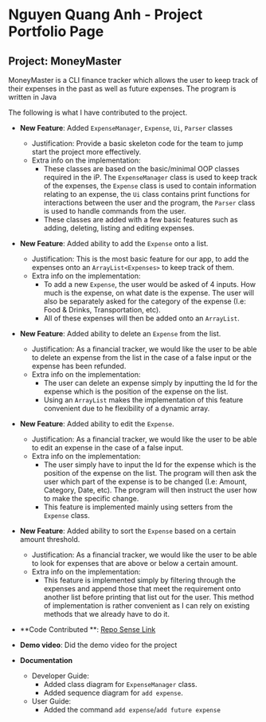 # Nguyen Quang Anh - Project Portfolio Page

## Project: MoneyMaster

MoneyMaster is a CLI finance tracker which allows the user to keep track of their expenses in the past as well as future
expenses. The program is written in Java

The following is what I have contributed to the project.

* **New Feature**: Added `ExpenseManager`, `Expense`, `Ui`, `Parser` classes
    * Justification: Provide a basic skeleton code for the team to jump start the project more effectively.
    * Extra info on the implementation:
        * These classes are based on the basic/minimal OOP classes required in the iP. The `ExpenseManager` class is
          used to keep track of the expenses, the `Expense` class is used to contain information relating to an expense,
          the `Ui` class contains print functions for interactions between the user and the program, the `Parser` class
          is used to handle commands from the user.
        * These classes are added with a few basic features such as adding, deleting, listing and editing expenses.
* **New Feature**: Added ability to add the `Expense` onto a list.
    * Justification: This is the most basic feature for our app, to add the expenses onto an `ArrayList<Expenses>` to
      keep track of them.
    * Extra info on the implementation:
        * To add a new `Expense`, the user would be asked of 4 inputs. How much is the expense, on what date is the
          expense. The user will also be separately asked for the category of the expense (I.e: Food & Drinks,
          Transportation, etc).
        * All of these expenses will then be added onto an `ArrayList`.
* **New Feature**: Added ability to delete an `Expense` from the list.
    * Justification: As a financial tracker, we would like the user to be able to delete an expense from the list in the
      case of a false input or the expense has been refunded.
    * Extra info on the implementation:
        * The user can delete an expense simply by inputting the Id for the expense which is the position of the expense
          on the list.
        * Using an `ArrayList` makes the implementation of this feature convenient due to he flexibility of a dynamic
          array.
* **New Feature**: Added ability to edit the `Expense`.
    * Justification: As a financial tracker, we would like the user to be able to edit an expense in the case of a false
      input.
    * Extra info on the implementation:
        * The user simply have to input the Id for the expense which is the position of the expense on the list. The
          program will then ask the user which part of the expense is to be changed (I.e: Amount, Category, Date, etc).
          The program will then instruct the user how to make the specific change.
        * This feature is implemented mainly using setters from the `Expense` class.
* **New Feature**: Added ability to sort the `Expense` based on a certain amount threshold.
    * Justification: As a financial tracker, we would like the user to be able to look for expenses that are above or
      below a certain amount.
    * Extra info on the implementation:
        * This feature is implemented simply by filtering through the expenses and append those that meet the
          requirement onto another list before printing that list out for the user. This method of implementation is
          rather convenient as I can rely on existing methods that we already have to do it.
* **Code Contributed
  **: [Repo Sense Link](https://nus-cs2113-ay2223s2.github.io/tp-dashboard/?search=quanganh2810&breakdown=true)

* **Demo video**: Did the demo video for the project

* **Documentation**
    * Developer Guide:
        * Added class diagram for `ExpenseManager` class.
        * Added sequence diagram for `add expense`.
    * User Guide:
        * Added the command `add expense`/`add future expense`

